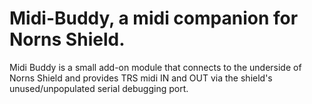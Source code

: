 # Midi-Buddy, a midi companion for Norns Shield.   

Midi Buddy is a small add-on module that connects to the underside of Norns Shield and provides TRS midi IN and OUT via the shield's unused/unpopulated serial debugging port. 


